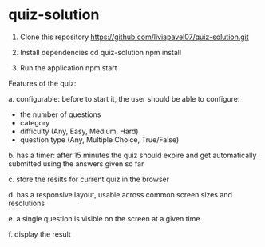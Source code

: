 # quiz-solution

1. Clone this repository
https://github.com/liviapavel07/quiz-solution.git

2. Install dependencies
cd quiz-solution
npm install

3. Run the application
npm start

Features of the quiz:

a. configurable: before to start it, the user should be able to configure:
   - the number of questions
   - category
   - difficulty (Any, Easy, Medium, Hard) 
   - question type (Any, Multiple Choice, True/False)
   
b. has a timer: after 15 minutes the quiz should expire and get automatically submitted using the answers given so far

c. store the resilts for current quiz in the browser

d. has a responsive layout, usable across common screen sizes and resolutions

e. a single question is visible on the screen at a given time

f. display the result